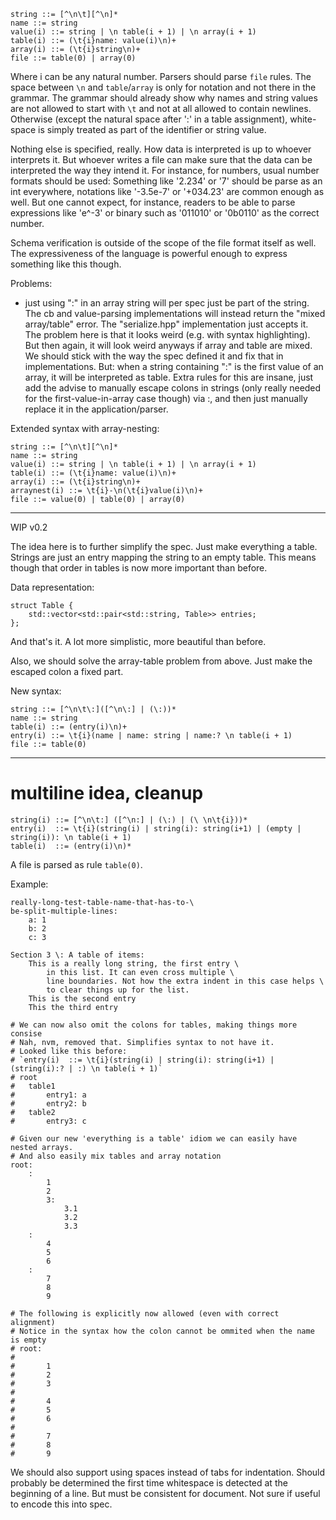```
string ::= [^\n\t][^\n]*
name ::= string
value(i) ::= string | \n table(i + 1) | \n array(i + 1)
table(i) ::= (\t{i}name: value(i)\n)+
array(i) ::= (\t{i}string\n)+
file ::= table(0) | array(0)
```

Where i can be any natural number. Parsers should parse `file` rules.
The space between `\n` and `table`/`array` is only for notation and not 
there in the grammar. The grammar should already show why names and string
values are not allowed to start with `\t` and not at all allowed to
contain newlines. Otherwise (except the natural space after ':' in a table
assignment), white-space is simply treated as part of the identifier or
string value.

Nothing else is specified, really.
How data is interpreted is up to whoever interprets it.
But whoever writes a file can make sure that the data can be interpreted
the way they intend it. For instance, for numbers, usual number formats
should be used: Something like '2.234' or '7' should be parse as an int
everywhere, notations like '-3.5e-7' or '+034.23' are common enough as well.
But one cannot expect, for instance, readers to be able to parse expressions
like 'e^-3' or binary such as '011010' or '0b0110' as the correct number.

Schema verification is outside of the scope of the file format itself
as well. The expressiveness of the language is powerful enough to express
something like this though.

Problems:

- just using ":" in an array string will per spec just be part of the string.
  The cb and value-parsing implementations will instead return the
  "mixed array/table" error. The "serialize.hpp" implementation
  just accepts it. The problem here is that it looks weird (e.g. with
  syntax highlighting). But then again, it will look weird anyways
  if array and table are mixed. We should stick with the way the spec
  defined it and fix that in implementations.
  But: when a string containing ":" is the first value of an array,
  it will be interpreted as table. Extra rules for this are insane,
  just add the advise to manually escape colons in strings
  (only really needed for the first-value-in-array case though)
  via \:, and then just manually replace it in the application/parser.


Extended syntax with array-nesting:
```
string ::= [^\n\t][^\n]*
name ::= string
value(i) ::= string | \n table(i + 1) | \n array(i + 1)
table(i) ::= (\t{i}name: value(i)\n)+
array(i) ::= (\t{i}string\n)+
arraynest(i) ::= \t{i}-\n(\t{i}value(i)\n)+
file ::= value(0) | table(0) | array(0)
```

---

WIP v0.2

The idea here is to further simplify the spec. Just make everything a table.
Strings are just an entry mapping the string to an empty table.
This means though that order in tables is now more important than before.

Data representation:
```
struct Table {
	std::vector<std::pair<std::string, Table>> entries;
};
```

And that's it. A lot more simplistic, more beautiful than before.

Also, we should solve the array-table problem from above.
Just make the escaped colon a fixed part.

New syntax:
```
string ::= [^\n\t\:]([^\n\:] | (\:))*
name ::= string
table(i) ::= (entry(i)\n)+
entry(i) ::= \t{i}(name | name: string | name:? \n table(i + 1)
file ::= table(0)
```

---

# multiline idea, cleanup

```
string(i) ::= [^\n\t:] ([^\n:] | (\:) | (\ \n\t{i}))*
entry(i)  ::= \t{i}(string(i) | string(i): string(i+1) | (empty | string(i)): \n table(i + 1)
table(i)  ::= (entry(i)\n)*
```

A file is parsed as rule `table(0)`.

Example:

```
really-long-test-table-name-that-has-to-\
be-split-multiple-lines:
	a: 1
	b: 2
	c: 3

Section 3 \: A table of items:
	This is a really long string, the first entry \
		in this list. It can even cross multiple \
		line boundaries. Not how the extra indent in this case helps \
		to clear things up for the list.
	This is the second entry
	This the third entry

# We can now also omit the colons for tables, making things more consise
# Nah, nvm, removed that. Simplifies syntax to not have it.
# Looked like this before:
# `entry(i)  ::= \t{i}(string(i) | string(i): string(i+1) | (string(i):? | :) \n table(i + 1)`
# root
# 	table1
# 		entry1: a
# 		entry2: b
# 	table2
# 		entry3: c

# Given our new 'everything is a table' idiom we can easily have nested arrays.
# And also easily mix tables and array notation
root:
	:
		1
		2
		3:
			3.1
			3.2
			3.3
	:
		4
		5
		6
	:
		7
		8
		9

# The following is explicitly now allowed (even with correct alignment)
# Notice in the syntax how the colon cannot be ommited when the name is empty
# root:
# 	
# 		1
# 		2
# 		3
# 	
# 		4
# 		5
# 		6
# 	
# 		7
# 		8
# 		9
```

We should also support using spaces instead of tabs for indentation.
Should probably be determined the first time whitespace is detected at
the beginning of a line. But must be consistent for document.
Not sure if useful to encode this into spec.
